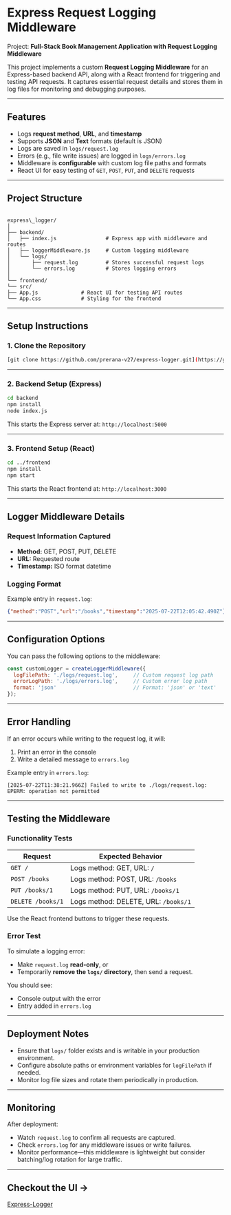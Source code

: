 # Express Request Logging Middleware


Project: **Full-Stack Book Management Application with Request Logging Middleware**

This project implements a custom **Request Logging Middleware** for an Express-based backend API, along with a React frontend for triggering and testing API requests. It captures essential request details and stores them in log files for monitoring and debugging purposes.

---

## Features

- Logs **request method**, **URL**, and **timestamp**
- Supports **JSON** and **Text** formats (default is JSON)
- Logs are saved in `logs/request.log`
- Errors (e.g., file write issues) are logged in `logs/errors.log`
- Middleware is **configurable** with custom log file paths and formats
- React UI for easy testing of `GET`, `POST`, `PUT`, and `DELETE` requests

---

## Project Structure

```

express\_logger/
│
├── backend/
│   ├── index.js                # Express app with middleware and routes
│   ├── loggerMiddleware.js     # Custom logging middleware
│   └── logs/
│       ├── request.log         # Stores successful request logs
│       └── errors.log          # Stores logging errors
│
└── frontend/
└── src/
├── App.js              # React UI for testing API routes
└── App.css             # Styling for the frontend

````

---

## Setup Instructions

### 1. Clone the Repository

```bash
[git clone https://github.com/prerana-v27/express-logger.git](https://github.com/prerana-v27/Express_Logger.git)

````

---

### 2. Backend Setup (Express)

```bash
cd backend
npm install
node index.js
```

This starts the Express server at:
`http://localhost:5000`

---

### 3. Frontend Setup (React)

```bash
cd ../frontend
npm install
npm start
```

This starts the React frontend at:
`http://localhost:3000`

---

## Logger Middleware Details

### Request Information Captured

* **Method:** GET, POST, PUT, DELETE
* **URL:** Requested route
* **Timestamp:** ISO format datetime

### Logging Format

Example entry in `request.log`:

```json
{"method":"POST","url":"/books","timestamp":"2025-07-22T12:05:42.490Z"}
```

---

## Configuration Options

You can pass the following options to the middleware:

```js
const customLogger = createLoggerMiddleware({
  logFilePath: './logs/request.log',     // Custom request log path
  errorLogPath: './logs/errors.log',     // Custom error log path
  format: 'json'                         // Format: 'json' or 'text'
});
```

---

## Error Handling

If an error occurs while writing to the request log, it will:

1. Print an error in the console
2. Write a detailed message to `errors.log`

Example entry in `errors.log`:

```
[2025-07-22T11:38:21.966Z] Failed to write to ./logs/request.log: EPERM: operation not permitted
```

---

## Testing the Middleware

### Functionality Tests

| Request           | Expected Behavior                    |
| ----------------- | ------------------------------------ |
| `GET /`           | Logs method: GET, URL: `/`           |
| `POST /books`     | Logs method: POST, URL: `/books`     |
| `PUT /books/1`    | Logs method: PUT, URL: `/books/1`    |
| `DELETE /books/1` | Logs method: DELETE, URL: `/books/1` |

Use the React frontend buttons to trigger these requests.

### Error Test

To simulate a logging error:

* Make `request.log` **read-only**, or
* Temporarily **remove the `logs/` directory**, then send a request.

You should see:

* Console output with the error
* Entry added in `errors.log`

---

## Deployment Notes

* Ensure that `logs/` folder exists and is writable in your production environment.
* Configure absolute paths or environment variables for `logFilePath` if needed.
* Monitor log file sizes and rotate them periodically in production.

---

## Monitoring

After deployment:

* Watch `request.log` to confirm all requests are captured.
* Check `errors.log` for any middleware issues or write failures.
* Monitor performance—this middleware is lightweight but consider batching/log rotation for large traffic.

---
## Checkout the UI ->
[Express-Logger](https://express-logger-three.vercel.app/)




